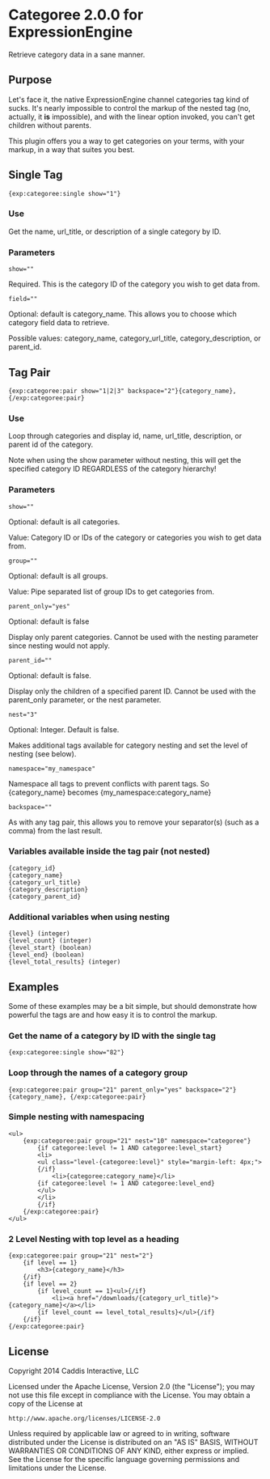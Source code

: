 # Categoree 2.0.0 for ExpressionEngine

Retrieve category data in a sane manner.

## Purpose

Let's face it, the native ExpressionEngine channel categories tag kind of sucks. It's nearly impossible to control the markup of the nested tag (no, actually, it **is** impossible), and with the linear option invoked, you can't get children without parents.

This plugin offers you a way to get categories on your terms, with your markup, in a way that suites you best.

## Single Tag

	{exp:categoree:single show="1"}

### Use

Get the name, url_title, or description of a single category by ID.

### Parameters

	show=""

Required. This is the category ID of the category you wish to get data from.

	field=""

Optional: default is category_name. This allows you to choose which category field data to retrieve.

Possible values: category_name, category_url_title, category_description, or parent_id.

## Tag Pair

	{exp:categoree:pair show="1|2|3" backspace="2"}{category_name}, {/exp:categoree:pair}

### Use

Loop through categories and display id, name, url_title, description, or parent id of the category.

Note when using the show parameter without nesting, this will get the specified category ID REGARDLESS of the category hierarchy!

### Parameters

	show=""

Optional: default is all categories.

Value: Category ID or IDs of the category or categories you wish to get data from.

	group=""

Optional: default is all groups.

Value: Pipe separated list of group IDs to get categories from.

	parent_only="yes"

Optional: default is false

Display only parent categories. Cannot be used with the nesting parameter since nesting would not apply.

	parent_id=""

Optional: default is false.

Display only the children of a specified parent ID. Cannot be used with the parent_only parameter, or the nest parameter.

	nest="3"

Optional: Integer. Default is false.

Makes additional tags available for category nesting and set the level of nesting (see below).

	namespace="my_namespace"

Namespace all tags to prevent conflicts with parent tags. So {category_name} becomes {my_namespace:category_name}

	backspace=""

As with any tag pair, this allows you to remove your separator(s) (such as a comma) from the last result.

### Variables available inside the tag pair (not nested)

	{category_id}
	{category_name}
	{category_url_title}
	{category_description}
	{category_parent_id}

### Additional variables when using nesting

	{level} (integer)
	{level_count} (integer)
	{level_start} (boolean)
	{level_end} (boolean)
	{level_total_results} (integer)

## Examples

Some of these examples may be a bit simple, but should demonstrate how powerful the tags are and how easy it is to control the markup.

### Get the name of a category by ID with the single tag

	{exp:categoree:single show="82"}

### Loop through the names of a category group

	{exp:categoree:pair group="21" parent_only="yes" backspace="2"}{category_name}, {/exp:categoree:pair}

### Simple nesting with namespacing

	<ul>
		{exp:categoree:pair group="21" nest="10" namespace="categoree"}
			{if categoree:level != 1 AND categoree:level_start}
			<li>
			<ul class="level-{categoree:level}" style="margin-left: 4px;">
			{/if}
				<li>{categoree:category_name}</li>
			{if categoree:level != 1 AND categoree:level_end}
			</ul>
			</li>
			{/if}
		{/exp:categoree:pair}
	</ul>

### 2 Level Nesting with top level as a heading

	{exp:categoree:pair group="21" nest="2"}
		{if level == 1}
			<h3>{category_name}</h3>
		{/if}
		{if level == 2}
			{if level_count == 1}<ul>{/if}
				<li><a href="/downloads/{category_url_title}">{category_name}</a></li>
			{if level_count == level_total_results}</ul>{/if}
		{/if}
	{/exp:categoree:pair}

## License

Copyright 2014 Caddis Interactive, LLC

Licensed under the Apache License, Version 2.0 (the "License");
you may not use this file except in compliance with the License.
You may obtain a copy of the License at

	http://www.apache.org/licenses/LICENSE-2.0

Unless required by applicable law or agreed to in writing, software
distributed under the License is distributed on an "AS IS" BASIS,
WITHOUT WARRANTIES OR CONDITIONS OF ANY KIND, either express or implied.
See the License for the specific language governing permissions and
limitations under the License.